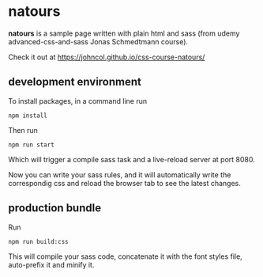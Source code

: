 # natours

**natours** is a sample page written with plain html and sass (from udemy advanced-css-and-sass Jonas Schmedtmann course).

Check it out at https://johncol.github.io/css-course-natours/

## development environment

To install packages, in a command line run

    npm install

Then run

    npm run start

Which will trigger a compile sass task and a live-reload server at port 8080.

Now you can write your sass rules, and it will automatically write the correspondig css and reload the browser tab to see the latest changes.

## production bundle

Run 

    npm run build:css

This will compile your sass code, concatenate it with the font styles file, auto-prefix it and minify it.
